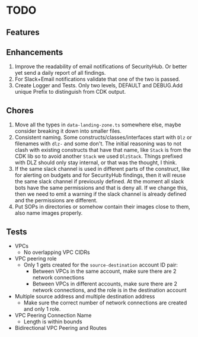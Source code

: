 # TODO

## Features


## Enhancements
1. Improve the readability of email notifications of SecurityHub. Or better yet send a daily report of all findings.
1. For Slack+Email notifications validate that one of the two is passed.
1. Create Logger and Tests. Only two levels, DEFAULT and DEBUG.Add unique Prefix to distinguish from CDK output.

## Chores
1. Move all the types in `data-landing-zone.ts` somewhere else, maybe consider breaking it down into smaller files.
2. Consistent naming. Some constructs/classes/interfaces start with `Dlz` or filenames with `dlz-` and some don't.
The initial reasoning was to not clash with existing constructs that have that name, like `Stack` is from the CDK lib
so to avoid another `Stack` we used `DlzStack`. Things prefixed with DLZ should only stay internal, or that was the 
thought, I think.
3. If the same slack channel is used in different parts of the construct, like for alerting on budgets and for 
SecurityHub findings, then it will reuse the same slack channel if previously defined. At the moment all slack 
bots have the same permissions and that is deny all. If we change this, then we need to emit a warning if the slack
channel is already defined and the permissions are different.
4. Put SOPs in directories or somehow contain their images close to them, also name images properly.

## Tests
- VPCs
  - No overlapping VPC CIDRs
- VPC peering role
  - Only 1 gets created for the `source-destination` account ID pair:
    - Between VPCs in the same account, make sure there are 2 network connections
    - Between VPCs in different accounts,  make sure there are 2 network connections, and the role is in the destination account
- Multiple source address and multiple destination address
  - Make sure the correct number of network connections are created and only 1 role.
- VPC Peering Connection Name
  - Length is within bounds
- Bidirectional VPC Peering and Routes
